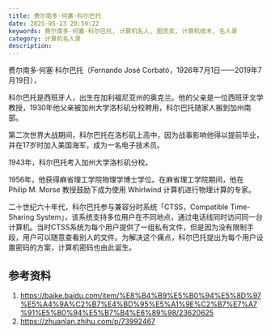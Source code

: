 ```yaml
---
title: 费尔南多·何塞·科尔巴托
date: 2025-05-23 20:59:22
keywords: 费尔南多·何塞·科尔巴托, 计算机名人, 图灵奖, 计算机技术, 名人录
category: 计算机名人录
description: 
---
```


费尔南多·何塞·科尔巴托（Fernando José Corbató，1926年7月1日——2019年7月19日），

科尔巴托是西班牙人，出生在加利福尼亚州的奥克兰。他的父亲是一位西班牙文学教授，1930年他父亲被加州大学洛杉矶分校聘用，科尔巴托随家人搬到加州南部。

第二次世界大战期间，科尔巴托在洛杉矶上高中，因为战事影响他得以提前毕业，并在17岁时加入美国海军，成为一名电子技术员。

1943年，科尔巴托考入加州大学洛杉矶分校。

1956年，他获得麻省理工学院物理学博士学位。在麻省理工学院期间，他在 Philip M. Morse 教授鼓励下成为使用 Whirlwind 计算机进行物理计算的专家。

二十世纪六十年代，科尔巴托参与兼容分时系统「CTSS，Compatible Time-Sharing System」，该系统支持多位用户在不同地点，通过电话线同时访问同一台计算机。当时CTSS系统为每个用户提供了一组私有文件，但是因为没有限制手段，用户可以随意查看别人的文件。为解决这个痛点，科尔巴托提出为每个用户设置密码的方案，计算机密码也由此诞生。



## 参考资料
1. https://baike.baidu.com/item/%E8%B4%B9%E5%B0%94%E5%8D%97%E5%A4%9A%C2%B7%E4%BD%95%E5%A1%9E%C2%B7%E7%A7%91%E5%B0%94%E5%B7%B4%E6%89%98/23620625
2. https://zhuanlan.zhihu.com/p/73992467